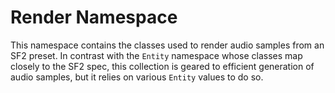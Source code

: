 #  Render Namespace

This namespace contains the classes used to render audio samples from an SF2 preset. In contrast with the `Entity` namespace whose
classes map closely to the SF2 spec, this collection is geared to efficient generation of audio samples, but it relies on various `Entity` 
values to do so.

